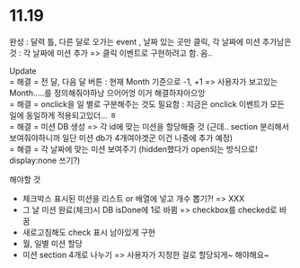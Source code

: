 # 11.19
  
완성 : 달력 틀, 다른 달로 오가는 event , 날짜 있는 곳만 클릭, 각 날짜에 미션 추가남은 것 : 각 날짜에 미션 추가 => 클릭 이벤트로 구현하려고 함. 음..

Update   
= 해결 = 전 달, 다음 달 버튼 : 현재 Month 기준으로 -1, +1  => 사용자가 보고있는 Month.....를 정의해줘야하낭 으어어엉 이거 해결하쟈아으앙  
= 해결 = onclick을 일 별로 구분해주는 것도 필요함 : 지금은 onclick 이벤트가 모든 일에 동일하게 적용되고있더... ㅎ  
= 해결 = 미션 DB 생성 => 각 id에 맞는 미션을 할당해줄 것 (근데.. section 분리해서 보여줘야하니까 일단 미션 db가 4개여야겟군 이건 나중에 추가 예정)   
= 해결 = 각 날짜에 맞는 미션 보여주기 (hidden했다가 open되는 방식으로! display:none 쓰기?)  

해야할 것  
- 체크박스 표시된 미션을 리스트 or 배열에 넣고 개수 뽑기?! => XXX
- 그 날 미션 완료(체크)시 DB isDone에 1로 바뀜 => checkbox를 checked로 바꿈  
- 새로고침해도 check 표시 남아있게 구현  
- 월, 일별 미션 할당
- 미션 section 4개로 나누기 => 사용자가 지정한 걸로 할당되게~ 해야해요~

